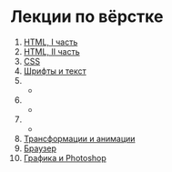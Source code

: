 # Лекции по вёрстке

1. [HTML, I часть](html/part-1.md)
2. [HTML, II часть](html/part-2.md)
3. [CSS](css/css.md)
4. [Шрифты и текст](text/text.md)
5. -
6. -
7. -
8. [Трансформации и анимации](animations/README.md)
9. [Браузер](browser/text.md)
10. [Графика и Photoshop](graphics/graphics.md)
